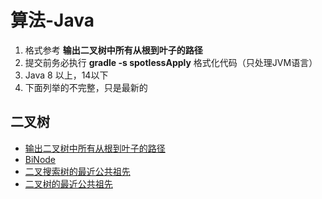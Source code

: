 # 算法-Java

1. 格式参考 **输出二叉树中所有从根到叶子的路径**
2. 提交前务必执行 **gradle -s spotlessApply** 格式化代码（只处理JVM语言）
3. Java 8 以上，14以下
4. 下面列举的不完整，只是最新的

## 二叉树

* [输出二叉树中所有从根到叶子的路径](./src/main/java/io/github/dreamylost/Leetcode_257_DFS.java)
* [BiNode](./src/main/java/io/github/dreamylost/Leetcode_Interview_17_12.java)
* [二叉搜索树的最近公共祖先](./src/main/java/io/github/dreamylost/Leetcode_JZ_68_1.java)
* [二叉树的最近公共祖先](./src/main/java/io/github/dreamylost/Leetcode_JZ_68_2.java)
